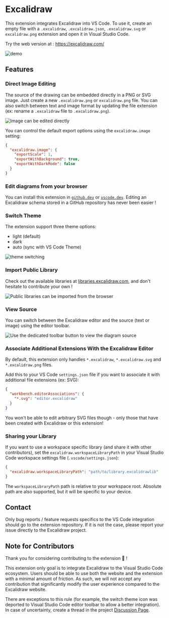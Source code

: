 # Excalidraw

This extension integrates Excalidraw into VS Code.
To use it, create an empty file with a `.excalidraw`, `.excalidraw.json`, `.excalidraw.svg` or `excalidraw.png` extension and open it in Visual Studio Code.

Try the web version at : <https://excalidraw.com/>

![demo](https://raw.githubusercontent.com/excalidraw/excalidraw-vscode/master/extension/medias/screenshot.png)

## Features

### Direct Image Editing

The source of the drawing can be embedded directly in a PNG or SVG image. Just create a new `.excalidraw.png` or `excalidraw.png` file.
You can also switch between text and image format by updating the file extension (ex: rename a `.excalidraw` file to `.excalidraw.png`).

![Image can be edited directly](https://raw.githubusercontent.com/excalidraw/excalidraw-vscode/master/extension/medias/medias/edit_image.gif)

You can control the default export options using the `excalidraw.image` setting:

```json
{
  "excalidraw.image": {
    "exportScale": 1,
    "exportWithBackground": true,
    "exportWithDarkMode": false
  }
}
```

### Edit diagrams from your browser

You can install this extension in [`github.dev`](https://github.dev) or [`vscode.dev`](https://vscode.dev).
Editing an Excalidraw schema stored in a GitHub repository has never been easier !

### Switch Theme

The extension support three theme options:

- light (default)
- dark
- auto (sync with VS Code Theme)

![theme switching](https://raw.githubusercontent.com/excalidraw/excalidraw-vscode/master/extension/medias/change-theme.gif)

### Import Public Library

Check out the available libraries at [libraries.excalidraw.com](https://libraries.excalidraw.com), and don't hesitate to contribute your own !

![Public libraries can be imported from the browser](https://raw.githubusercontent.com/excalidraw/excalidraw-vscode/master/extension/medias/import-library.gif)

### View Source

You can switch between the Excalidraw editor and the source (text or image) using the editor toolbar.

![Use the dedicated toolbar button to view the diagram source](https://raw.githubusercontent.com/excalidraw/excalidraw-vscode/master/extension/medias/medias/view_source.gif)

### Associate Additional Extensions With the Excalidraw Editor

By default, this extension only handles `*.excalidraw`, `*.excalidraw.svg` and `*.excalidraw.png` files.

Add this to your VS Code `settings.json` file if you want to associate it with additional file extensions (ex: SVG):

```json
{
  "workbench.editorAssociations": {
    "*.svg": "editor.excalidraw"
  }
}
```

You won't be able to edit arbitrary SVG files though - only those that have been created with Excalidraw or this extension!

### Sharing your Library

If you want to use a workspace specific library (and share it with other contributors), set the `excalidraw.workspaceLibraryPath` in your Visual Studio Code workspace settings file (`.vscode/settings.json`):

```json
{
  "excalidraw.workspaceLibraryPath": "path/to/library.excalidrawlib"
}
```

The `workspaceLibraryPath` path is relative to your workspace root. Absolute path are also supported, but it will be specific to your device.

## Contact

Only bug reports / feature requests specifics to the VS Code integration should go to the extension repository. If it is not the case, please report your issue directly to the Excalidraw project.

## Note for Contributors

Thank you for considering contributing to the extension :sparkling_heart: !

This extension only goal is to integrate Excalidraw to the Visual Studio Code ecosystem. Users should be able to use both the website and the extension with a minimal amount of friction. As such, we will not accept any contribution that significantly modify the user experience compared to the Excalidraw website.

There are exceptions to this rule (for example, the switch theme icon was deported to Visual Studio Code editor toolbar to allow a better integration). In case of uncertainty, create a thread in the project [Discussion Page](https://github.com/excalidraw/excalidraw-vscode/discussions).
